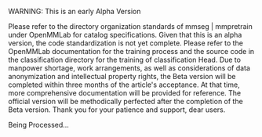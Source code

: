 WARNING: This is an early Alpha Version

Please refer to the directory organization standards of mmseg | mmpretrain under OpenMMLab for catalog specifications. Given that this is an alpha version, the code standardization is not yet complete. Please refer to the OpenMMLab documentation for the training process and the source code in the classification directory for the training of classification Head.
Due to manpower shortage, work arrangements, as well as considerations of data anonymization and intellectual property rights, the Beta version will be completed within three months of the article's acceptance. At that time, more comprehensive documentation will be provided for reference.
The official version will be methodically perfected after the completion of the Beta version.
Thank you for your patience and support, dear users.

Being Processed...